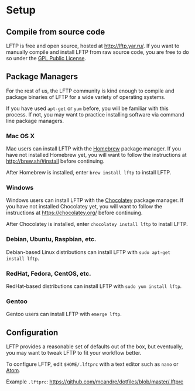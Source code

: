 # Setup

## Compile from source code

LFTP is free and open source, hosted at http://lftp.yar.ru/. If you want to manually compile and install LFTP from raw source code, you are free to do so under the [GPL Public License](http://www.gnu.org/licenses/gpl.html).

## Package Managers

For the rest of us, the LFTP community is kind enough to compile and package binaries of LFTP for a wide variety of operating systems.

If you have used `apt-get` or `yum` before, you will be familiar with this process. If not, you may want to practice installing software via command line package managers.

### Mac OS X

Mac users can install LFTP with the [Homebrew](http://brew.sh/) package manager. If you have not installed Homebrew yet, you will want to follow the instructions at http://brew.sh/#install before continuing.

After Homebrew is installed, enter `brew install lftp` to install LFTP.

### Windows

Windows users can install LFTP with the [Chocolatey](https://chocolatey.org/) package manager. If you have not installed Chocolatey yet, you will want to follow the instructions at https://chocolatey.org/ before continuing.

After Chocolatey is installed, enter `chocolatey install lftp` to install LFTP.

### Debian, Ubuntu, Raspbian, etc.

Debian-based Linux distributions can install LFTP with `sudo apt-get install lftp`.

### RedHat, Fedora, CentOS, etc.

RedHat-based distributions can install LFTP with `sudo yum install lftp`.

### Gentoo

Gentoo users can install LFTP with `emerge lftp`.

## Configuration

LFTP provides a reasonable set of defaults out of the box, but eventually, you may want to tweak LFTP to fit your workflow better.

To configure LFTP, edit `$HOME/.lftprc` with a text editor such as `nano` or [Atom](https://atom.io/).

Example `.lftprc`: https://github.com/mcandre/dotfiles/blob/master/.lftprc